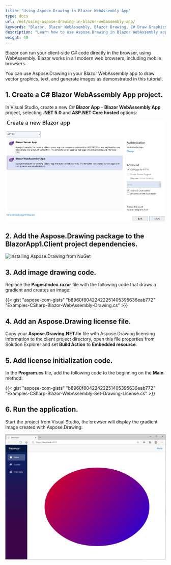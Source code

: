 ```yaml
---
title: "Using Aspose.Drawing in Blazor WebAssembly App"
type: docs
url: /net/using-aspose-drawing-in-blazor-webassembly-app/
keywords: "Blazor, Blazor WebAssembly, Blazor Drawing, C# Draw Graphics, Graphics C#"
description: "Learn how to use Aspose.Drawing in Blazor WebAssembly application with C#."
weight: 40
---
```


Blazor can run your client-side C# code directly in the browser, using WebAssembly. Blazor works in all modern web browsers, including mobile browsers.

You can use Aspose.Drawing in your Blazor WebAssembly app to draw vector graphics, text, and generate images as demonstrated in this tutorial.

## 1. Create a C# Blazor WebAssembly App project.

In Visual Studio, create a new C# **Blazor App** - **Blazor WebAssembly App** project, selecting **.NET 5.0** and **ASP.NET Core hosted** options:

![Blazor WebAssembly App project settings](blazor-webassembly-app-project-settings.png)

## 2. Add the Aspose.Drawing package to the BlazorApp1.Client project dependencies.

![Installing Aspose.Drawing from NuGet](../installation/installation_1.png)

## 3. Add image drawing code.

Replace the **Pages\Index.razor** file with the following code that draws a gradient and creates an image:

{{< gist "aspose-com-gists" "b8960f80422422251405395636eab772" "Examples-CSharp-Blazor-WebAssembly-Drawing.cs" >}}

## 4. Add an Aspose.Drawing license file.

Copy your **Aspose.Drawing.NET.lic** file with Aspose.Drawing licensing information to the client project directory, open this file properties from Solution Explorer and set **Build Action** to **Embedded resource**.

## 5. Add license initialization code.

In the **Program.cs** file, add the following code to the beginning on the **Main** method:

{{< gist "aspose-com-gists" "b8960f80422422251405395636eab772" "Examples-CSharp-Blazor-WebAssembly-Set-Drawing-License.cs" >}}

## 6. Run the application.

Start the project from Visual Studio, the browser will display the gradient image created with Aspose.Drawing:

<img src="linear-gradient-in-blazor.png" alt="Linear gradient drawn in Blazor" width="900" />
